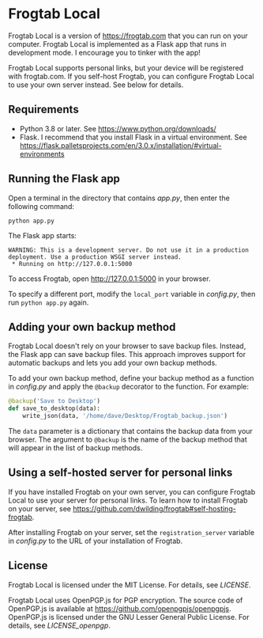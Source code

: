 # Frogtab Local

Frogtab Local is a version of https://frogtab.com that you can run on your computer.
Frogtab Local is implemented as a Flask app that runs in development mode.
I encourage you to tinker with the app!

Frogtab Local supports personal links, but your device will be registered with frogtab.com.
If you self-host Frogtab, you can configure Frogtab Local to use your own server instead.
See below for details.

## Requirements

  - Python 3.8 or later. See https://www.python.org/downloads/
  - Flask.
    I recommend that you install Flask in a virtual environment.
    See https://flask.palletsprojects.com/en/3.0.x/installation/#virtual-environments

## Running the Flask app

Open a terminal in the directory that contains *app.py*, then enter the following command:
    
```
python app.py
```

The Flask app starts:

```
WARNING: This is a development server. Do not use it in a production deployment. Use a production WSGI server instead.
 * Running on http://127.0.0.1:5000
```

To access Frogtab, open http://127.0.0.1:5000 in your browser.

To specify a different port, modify the `local_port` variable in *config.py*, then run `python app.py` again.

## Adding your own backup method

Frogtab Local doesn't rely on your browser to save backup files.
Instead, the Flask app can save backup files.
This approach improves support for automatic backups and lets you add your own backup methods.

To add your own backup method, define your backup method as a function in *config.py* and apply the `@backup` decorator to the function.
For example:

```py
@backup('Save to Desktop')
def save_to_desktop(data):
    write_json(data, '/home/dave/Desktop/Frogtab_backup.json')
```

The `data` parameter is a dictionary that contains the backup data from your browser.
The argument to `@backup` is the name of the backup method that will appear in the list of backup methods.

## Using a self-hosted server for personal links

If you have installed Frogtab on your own server, you can configure Frogtab Local to use your server for personal links.
To learn how to install Frogtab on your server, see https://github.com/dwilding/frogtab#self-hosting-frogtab.

After installing Frogtab on your server, set the `registration_server` variable in *config.py* to the URL of your installation of Frogtab.

## License

Frogtab Local is licensed under the MIT License.
For details, see *LICENSE*.

Frogtab Local uses OpenPGP.js for PGP encryption.
The source code of OpenPGP.js is available at https://github.com/openpgpjs/openpgpjs.
OpenPGP.js is licensed under the GNU Lesser General Public License.
For details, see *LICENSE_openpgp*.
